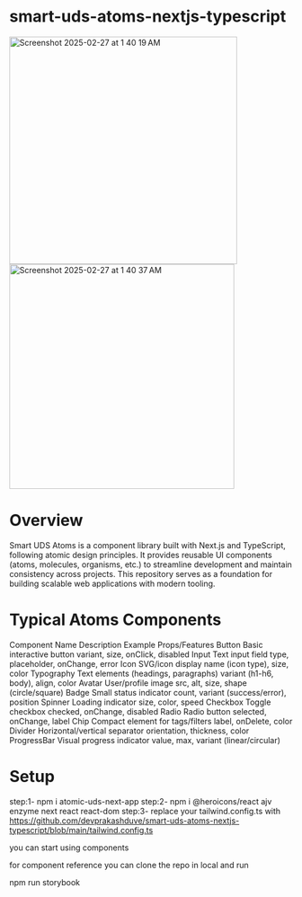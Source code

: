 # smart-uds-atoms-nextjs-typescript
<img width="405" alt="Screenshot 2025-02-27 at 1 40 19 AM" src="https://github.com/user-attachments/assets/74239156-c49a-4358-bce0-6199d08d803e" />

<img width="400" alt="Screenshot 2025-02-27 at 1 40 37 AM" src="https://github.com/user-attachments/assets/696039fb-a18e-451c-9ada-46ed2f961a27" />


# Overview

Smart UDS Atoms is a component library built with Next.js and TypeScript, following atomic design principles. It provides reusable UI components (atoms, molecules, organisms, etc.) to streamline development and maintain consistency across projects. This repository serves as a foundation for building scalable web applications with modern tooling.

# Typical Atoms Components

Component Name Description Example Props/Features
Button Basic interactive button variant, size, onClick, disabled
Input Text input field type, placeholder, onChange, error
Icon SVG/icon display name (icon type), size, color
Typography Text elements (headings, paragraphs) variant (h1-h6, body), align, color
Avatar User/profile image src, alt, size, shape (circle/square)
Badge Small status indicator count, variant (success/error), position
Spinner Loading indicator size, color, speed
Checkbox Toggle checkbox checked, onChange, disabled
Radio Radio button selected, onChange, label
Chip Compact element for tags/filters label, onDelete, color
Divider Horizontal/vertical separator orientation, thickness, color
ProgressBar Visual progress indicator value, max, variant (linear/circular)

# Setup

step:1- npm i atomic-uds-next-app
step:2- npm i @heroicons/react ajv enzyme next react react-dom
step:3- replace your tailwind.config.ts with https://github.com/devprakashduve/smart-uds-atoms-nextjs-typescript/blob/main/tailwind.config.ts

you can start using components

for component reference you can clone the repo in local and run

npm run storybook
